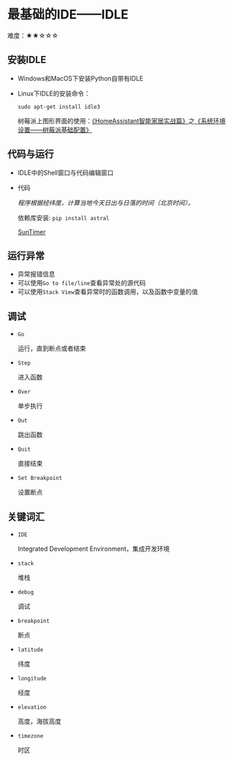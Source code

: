 # 最基础的IDE——IDLE

难度：★★☆☆☆

## 安装IDLE
- Windows和MacOS下安装Python自带有IDLE
- Linux下IDLE的安装命令：

  `sudo apt-get install idle3`

  树莓派上图形界面的使用：[《HomeAssistant智能家居实战篇》](https://study.163.com/course/courseMain.htm?courseId=1006189053&share=2&shareId=400000000624093)之[《系统环境设置——树莓派基础配置》](https://study.163.com/course/courseLearn.htm?courseId=1006189053&share=2&shareId=400000000624093#/learn/video?lessonId=1053670878&courseId=1006189053)


## 代码与运行
- IDLE中的Shell窗口与代码编辑窗口
- 代码

  *程序根据经纬度，计算当地今天日出与日落的时间（北京时间）。*

  依赖库安装:  `pip install astral`

  [SunTimer](programs/SunTimer.py)

 ## 运行异常
- 异常报错信息
- 可以使用`Go to file/line`查看异常处的源代码
- 可以使用`Stack View`查看异常时的函数调用，以及函数中变量的值

## 调试
- `Go`

  运行，直到断点或者结束

- `Step`

  进入函数

- `Over`

  单步执行

- `Out`

  跳出函数

- `Quit`

  直接结束

- `Set Breakpoint`

  设置断点

## 关键词汇
- `IDE`

  Integrated Development Environment，集成开发环境

- `stack`

  堆栈

- `debug`

  调试

- `breakpoint`

  断点

- `latitude`

  纬度

- `longitude`

  经度

- `elevation`

  高度，海拔高度

- `timezone`

  时区